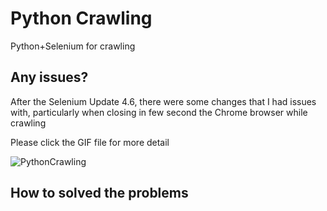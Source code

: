 # Python Crawling

Python+Selenium for crawling

## Any issues?

After the Selenium Update 4.6, there were some changes that I had issues with, particularly when closing in few second the Chrome browser while crawling


Please click the GIF file for more detail 

![PythonCrawling](https://github.com/NAry-Byun/PythonCrawling/assets/153330377/1a3032e5-7493-4633-8135-41fca02ca43c)

## How to solved the problems

